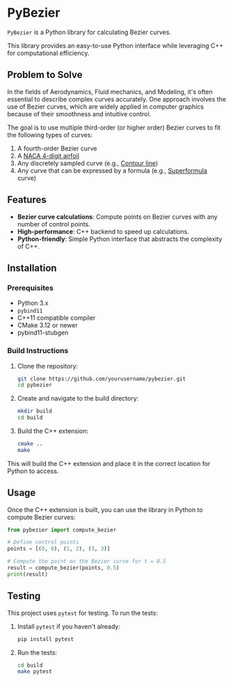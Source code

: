 # PyBezier

`PyBezier` is a Python library for calculating Bezier curves.

This library provides an easy-to-use Python interface while leveraging C++ for computational efficiency.

## Problem to Solve

In the fields of Aerodynamics, Fluid mechanics, and Modeling, it's often essential to describe complex curves accurately. One approach involves the use of Bezier curves, which are widely applied in computer graphics because of their smoothness and intuitive control.

The goal is to use multiple third-order (or higher order) Bezier curves to fit the following types of curves:

1. A fourth-order Bezier curve
2. A [NACA 4-digit airfoil](https://zh.wikipedia.org/zh-tw/NACA%E7%BF%BC%E5%9E%8B)
3. Any discretely sampled curve (e.g., [Contour line](https://en.wikipedia.org/wiki/Contour_line))
4. Any curve that can be expressed by a formula (e.g., [Superformula](https://en.wikipedia.org/wiki/Superformula) curve)

## Features

- **Bezier curve calculations**: Compute points on Bezier curves with any number of control points.
- **High-performance**: C++ backend to speed up calculations.
- **Python-friendly**: Simple Python interface that abstracts the complexity of C++.

## Installation

### Prerequisites

- Python 3.x
- `pybind11`
- C++11 compatible compiler
- CMake 3.12 or newer
- pybind11-stubgen

### Build Instructions

1. Clone the repository:
    ```bash
    git clone https://github.com/yourusername/pybezier.git
    cd pybezier
    ```
2. Create and navigate to the build directory:
    ```bash
    mkdir build
    cd build
    ```
3. Build the C++ extension:
    ```bash
    cmake ..
    make
    ```

This will build the C++ extension and place it in the correct location for Python to access.

## Usage

Once the C++ extension is built, you can use the library in Python to compute Bezier curves:

```python
from pybezier import compute_bezier

# Define control points
points = [(0, 0), (1, 2), (3, 3)]

# Compute the point on the Bezier curve for t = 0.5
result = compute_bezier(points, 0.5)
print(result)
```

## Testing

This project uses `pytest` for testing. To run the tests:

1. Install `pytest` if you haven't already:
    ```bash
    pip install pytest
    ```

2. Run the tests:
    ```bash
    cd build
    make pytest
    ```